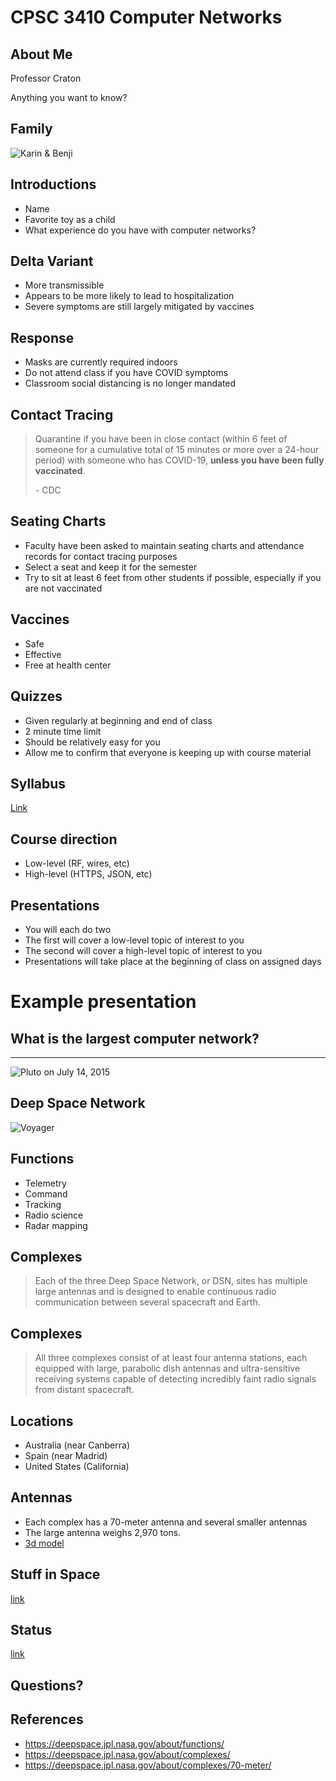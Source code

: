 CPSC 3410 Computer Networks
===========================

About Me
--------

Professor Craton

Anything you want to know?

Family
------

![Karin & Benji](https://joncraton.com/public/benji-karin.jpg)

Introductions
-------------

- Name
- Favorite toy as a child
- What experience do you have with computer networks?

Delta Variant
-------------

- More transmissible
- Appears to be more likely to lead to hospitalization
- Severe symptoms are still largely mitigated by vaccines

Response
--------

- Masks are currently required indoors
- Do not attend class if you have COVID symptoms
- Classroom social distancing is no longer mandated

Contact Tracing
---------------

> Quarantine if you have been in close contact (within 6 feet of someone for a cumulative total of 15 minutes or more over a 24-hour period) with someone who has COVID-19, **unless you have been fully vaccinated**.
> 
> \- CDC

Seating Charts
--------------

- Faculty have been asked to maintain seating charts and attendance records for contact tracing purposes
- Select a seat and keep it for the semester
- Try to sit at least 6 feet from other students if possible, especially if you are not vaccinated

Vaccines
--------

- Safe
- Effective
- Free at health center

Quizzes
-------

- Given regularly at beginning and end of class
- 2 minute time limit
- Should be relatively easy for you
- Allow me to confirm that everyone is keeping up with course material

Syllabus
--------

[Link](../syllabus.html)

Course direction
----------------

- Low-level (RF, wires, etc)
- High-level (HTTPS, JSON, etc)

Presentations
-------------

- You will each do two
- The first will cover a low-level topic of interest to you
- The second will cover a high-level topic of interest to you
- Presentations will take place at the beginning of class on assigned days

Example presentation
====================

What is the largest computer network?
-------------------------------------

-----

![Pluto on July 14, 2015](https://upload.wikimedia.org/wikipedia/commons/thumb/e/ef/Pluto_in_True_Color_-_High-Res.jpg/480px-Pluto_in_True_Color_-_High-Res.jpg)

Deep Space Network
------------------

![Voyager](https://deepspace.jpl.nasa.gov/assets/images/about/about_imgrr.jpg)

Functions
---------

- Telemetry
- Command
- Tracking
- Radio science
- Radar mapping

Complexes
---------

> Each of the three Deep Space Network, or DSN, sites has multiple large antennas and is designed to enable continuous radio communication between several spacecraft and Earth. 

Complexes
---------

> All three complexes consist of at least four antenna stations, each equipped with large, parabolic dish antennas and ultra-sensitive receiving systems capable of detecting incredibly faint radio signals from distant spacecraft.

Locations
---------

- Australia (near Canberra)
- Spain (near Madrid)
- United States (California)

Antennas
--------

- Each complex has a 70-meter antenna and several smaller antennas
- The large antenna weighs 2,970 tons.
- [3d model](https://deepspace.jpl.nasa.gov/about/complexes/70-meter/)

Stuff in Space
--------------

[link](http://stuffin.space/)

Status
------

[link](https://eyes.nasa.gov/dsn/dsn.html)

Questions?
----------

References
----------

- https://deepspace.jpl.nasa.gov/about/functions/
- https://deepspace.jpl.nasa.gov/about/complexes/
- https://deepspace.jpl.nasa.gov/about/complexes/70-meter/
